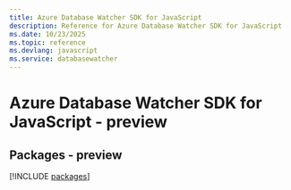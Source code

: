 ```yaml
---
title: Azure Database Watcher SDK for JavaScript
description: Reference for Azure Database Watcher SDK for JavaScript
ms.date: 10/23/2025
ms.topic: reference
ms.devlang: javascript
ms.service: databasewatcher
---
```

# Azure Database Watcher SDK for JavaScript - preview
## Packages - preview
[!INCLUDE [packages](database-watcher-index.md)]
